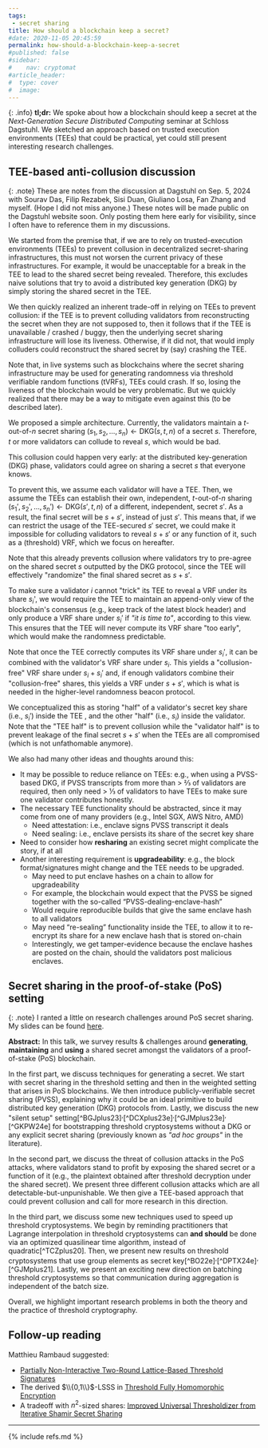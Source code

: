 ```yaml
---
tags:
 - secret sharing
title: How should a blockchain keep a secret?
#date: 2020-11-05 20:45:59
permalink: how-should-a-blockchain-keep-a-secret
#published: false
#sidebar:
#    nav: cryptomat
#article_header:
#  type: cover
#  image:
---
```


{: .info}
**tl;dr:** 
We spoke about how a blockchain should keep a secret at the _Next-Generation Secure Distributed Computing_ seminar at Schloss Dagstuhl.
We sketched an approach based on trusted execution environments (TEEs) that could be practical, yet could still present interesting research challenges.

<!--more-->

<!-- Here you can define LaTeX macros -->
<div style="display: none;">$
$</div>
<!-- $ 
-->

## TEE-based anti-collusion discussion

{: .note}
These are notes from the discussion at Dagstuhl on Sep. 5, 2024 with
Sourav Das, Filip Rezabek, Sisi Duan, Giuliano Losa, Fan Zhang and myself.
(Hope I did not miss anyone.)
These notes will be made public on the Dagstuhl website soon.
Only posting them here early for visibility, since I often have to reference them in my discussions.


We started from the premise that, if we are to rely on trusted-execution environments (TEEs) to prevent collusion in decentralized secret-sharing infrastructures, this must not worsen the current privacy of these infrastructures.
For example, it would be unacceptable for a break in the TEE to lead to the shared secret being revealed.
Therefore, this excludes naive solutions that try to avoid a distributed key generation (DKG) by simply storing the shared secret in the TEE.

We then quickly realized an inherent trade-off in relying on TEEs to prevent collusion: if the TEE is to prevent colluding validators from reconstructing the secret when they are not supposed to, then it follows that if the TEE is unavailable / crashed / buggy, then the underlying secret sharing infrastructure will lose its liveness.
Otherwise, if it did not, that would imply colluders could reconstruct the shared secret by (say) crashing the TEE.

Note that, in live systems such as blockchains where the secret sharing infrastructure may be used for generating randomness via threshold verifiable random functions (tVRFs), TEEs could crash. 
If so, losing the liveness of the blockchain would be very problematic. But we quickly realized that there may be a way to mitigate even against this (to be described later).

We proposed a simple architecture. 
Currently, the validators maintain a $t$-out-of-$n$ secret sharing $(s_1, s_2, \ldots, s_n) \gets \mathsf{DKG}(s, t, n)$ of a secret $s$. 
Therefore, $t$ or more validators can collude to reveal $s$, which would be bad. 

This collusion could happen very early: at the distributed key-generation (DKG) phase, validators could agree on sharing a secret $s$ that everyone knows.

To prevent this, we assume each validator will have a TEE.
Then, we assume the TEEs can establish their own, independent, $t$-out-of-$n$ sharing $(s_1', s_2', \ldots, s_n') \gets \mathsf{DKG}(s', t, n)$ of a different, independent, secret $s'$.
As a result, the final secret will be $s+s'$, instead of just $s'$.
This means that, if we can restrict the usage of the TEE-secured $s'$ secret, we could make it impossible for colluding validators to reveal $s+s'$ or any function of it, such as a (threshold) VRF, which we focus on hereafter.

Note that this already prevents collusion where validators try to pre-agree on the shared secret $s$ outputted by the DKG protocol, since the TEE will effectively "randomize" the final shared secret as $s+s'$.

To make sure a validator $i$ cannot "trick" its TEE to reveal a VRF under its share $s_i$', we would require the TEE to maintain an append-only view of the blockchain's consensus (e.g., keep track of the latest block header) and only produce a VRF share under $s_i'$ if _"it is time to"_, according to this view.
This ensures that the TEE will never compute its VRF share "too early", which would make the randomness predictable.

Note that once the TEE correctly computes its VRF share under $s_i'$, it can be combined with the validator's VRF share under $s_i$.
This yields a "collusion-free" VRF share under $s_i+s_i'$ and, if enough validators combine their "collusion-free" shares, this yields a VRF under $s+s'$, which is what is needed in the higher-level randomness beacon protocol.

We conceptualized this as storing "half" of a validator's secret key share (i.e., $s_i'$) inside the TEE , and the other "half" (i.e., $s_i$) inside the validator.
Note that the "TEE half" is to prevent collusion while the "validator half" is to prevent leakage of the final secret $s+s'$ when the TEEs are all compromised (which is not unfathomable anymore).

We also had many other ideas and thoughts around this:
 - It may be possible to reduce reliance on TEEs: e.g., when using a PVSS-based DKG, if PVSS transcripts from more than > ⅔ of validators are required, then only need > ⅓ of validators to have TEEs to make sure one validator contributes honestly.
 - The necessary TEE functionality should be abstracted, since it may come from one of many providers (e.g., Intel SGX, AWS Nitro, AMD)
    + Need attestation: i.e., enclave signs PVSS transcript it deals
    + Need sealing: i.e., enclave persists its share of the secret key share
 - Need to consider how **resharing** an existing secret might complicate the story, if at all
 - Another interesting requirement is **upgradeability**: e.g., the block format/signatures might change and the TEE needs to be upgraded.
    + May need to put enclave hashes on a chain to allow for upgradeability
    + For example, the blockchain would expect that the PVSS be signed together with the so-called “PVSS-dealing-enclave-hash”
    + Would require reproducible builds that give the same enclave hash to all validators
    + May need “re-sealing” functionality inside the TEE, to allow it to re-encrypt its share for a new enclave hash that is stored on-chain
    + Interestingly, we get tamper-evidence because the enclave hashes are posted on the chain, should the validators post malicious enclaves.

## Secret sharing in the proof-of-stake (PoS) setting

{: .note}
I ranted a little on research challenges around PoS secret sharing.
My slides can be found [here](https://docs.google.com/presentation/d/1lRR3scw_w-MhgiTGNgF--VeSxkQUdXmjgVGEG-dPTWY/edit?usp=sharing).

**Abstract:** In this talk, we survey results & challenges around **generating**, **maintaining** and **using** a shared secret amongst the validators of a proof-of-stake (PoS) blockchain.

In the first part, we discuss techniques for generating a secret.
We start with secret sharing in the threshold setting and then in the weighted setting that arises in PoS blockchains.
We then introduce publicly-verifiable secret sharing (PVSS), explaining why it could be an ideal primitive to build distributed key generation (DKG) protocols from.
Lastly, we discuss the new "silent setup" setting[^BGJplus23]$^,$[^DCXplus23e]$^,$[^GJMplus23e]$^,$[^GKPW24e] for bootstrapping threshold cryptosystems without a DKG or any explicit secret sharing (previously known as _"ad hoc groups"_ in the literature).

In the second part, we discuss the threat of collusion attacks in the PoS attacks, where validators stand to profit by exposing the shared secret or a function of it (e.g., the plaintext obtained after threshold decryption under the shared secret).
We present three different collusion attacks which are all detectable-but-unpunishable. 
We then give a TEE-based approach that could prevent collusion and call for more research in this direction.

In the third part, we discuss some new techniques used to speed up threshold cryptosystems.
We begin by reminding practitioners that Lagrange interpolation in threshold cryptosystems can **and should** be done via an optimized quasilinear time algorithm, instead of quadratic[^TCZplus20].
Then, we present new results on threshold cryptosystems that use group elements as secret key[^BO22e]$^,$[^DPTX24e]$^,$[^GJMplus21].
Lastly, we present an exciting new direction on batching threshold cryptosystems so that communication during aggregation is independent of the batch size.

Overall, we highlight important research problems in both the theory and the practice of threshold cryptography.

## Follow-up reading

Matthieu Rambaud suggested:
 - [Partially Non-Interactive Two-Round Lattice-Based Threshold Signatures
](https://eprint.iacr.org/2024/467)
 - The derived $\\{0,1\\}$-LSSS in [Threshold Fully Homomorphic Encryption](https://eprint.iacr.org/2017/257)
 - A tradeoff with $n^2$-sized shares: [Improved Universal Thresholdizer from Iterative Shamir Secret Sharing](https://eprint.iacr.org/2023/545)

<!--
## Pictures from Dagstuhl

<div class="swiper swiper-demo">
 <div class="swiper__wrapper">
  <div class="swiper__slide"><a href="/pictures/2024-09-05-dagstuhl-ngsdc.jpg"><img height="30%" src="/pictures/2024-09-05-dagstuhl-ngsdc.jpg" /></a></div>
 </div>
 <div class="swiper__button swiper__button--prev fas fa-chevron-left"></div>
 <div class="swiper__button swiper__button--next fas fa-chevron-right"></div>
</div>
-->

<script>
  {%- include scripts/lib/swiper.js -%}
  var SOURCES = window.TEXT_VARIABLES.sources;
  window.Lazyload.js(SOURCES.jquery, function() {
  $('.swiper-demo').swiper();
  });
</script>

---

{% include refs.md %}
